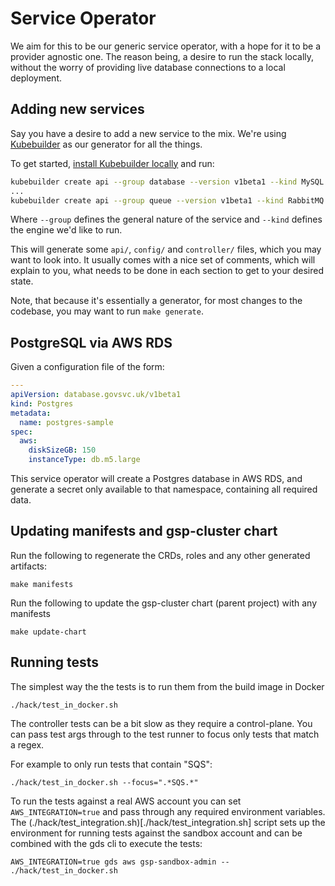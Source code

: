 # Service Operator

We aim for this to be our generic service operator, with a hope for it to be a
provider agnostic one. The reason being, a desire to run the stack locally,
without the worry of providing live database connections to a local deployment.

## Adding new services

Say you have a desire to add a new service to the mix. We're using
[Kubebuilder](https://github.com/kubernetes-sigs/kubebuilder) as our generator for all the things.

To get started, [install Kubebuilder locally](https://book.kubebuilder.io/quick-start.html#installation) and run:

```sh
kubebuilder create api --group database --version v1beta1 --kind MySQL
...
kubebuilder create api --group queue --version v1beta1 --kind RabbitMQ
```

Where `--group` defines the general nature of the service and `--kind` defines
the engine we'd like to run.

This will generate some `api/`, `config/` and `controller/` files, which you
may want to look into. It usually comes with a nice set of comments, which will
explain to you, what needs to be done in each section to get to your desired
state.

Note, that because it's essentially a generator, for most changes to the
codebase, you may want to run `make generate`.

## PostgreSQL via AWS RDS

Given a configuration file of the form:

```yaml
---
apiVersion: database.govsvc.uk/v1beta1
kind: Postgres
metadata:
  name: postgres-sample
spec:
  aws:
    diskSizeGB: 150
    instanceType: db.m5.large
```

This service operator will create a Postgres database in AWS RDS, and generate
a secret only available to that namespace, containing all required data.

## Updating manifests and gsp-cluster chart

Run the following to regenerate the CRDs, roles and any other generated artifacts:

```
make manifests
```

Run the following to update the gsp-cluster chart (parent project) with any manifests

```
make update-chart
```

## Running tests

The simplest way the the tests is to run them from the build image in Docker

```
./hack/test_in_docker.sh
```

The controller tests can be a bit slow as they require a control-plane. You can
pass test args through to the test runner to focus only tests that match a regex.

For example to only run tests that contain "SQS":

```
./hack/test_in_docker.sh --focus=".*SQS.*"
```

To run the tests against a real AWS account you can set `AWS_INTEGRATION=true`
and pass through any required environment variables. The
(./hack/test_integration.sh)[./hack/test_integration.sh] script sets up the
environment for running tests against the sandbox account and can be combined
with the gds cli to execute the tests:

```
AWS_INTEGRATION=true gds aws gsp-sandbox-admin -- ./hack/test_in_docker.sh
```

